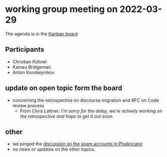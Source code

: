 # working group meeting on 2022-03-29

The agenda is in the [Kanban board](https://github.com/llvm/llvm-iwg/projects/1)

## Participants

* Christian Kühnel
* Kamau Bridgeman
* Anton Korobeynikov

## update on open topic form the board

* concerning the retrospective on discourse migration and RFC on Code review process
  * From Chris Lattner: _I’m sorry for the delay, we’re actively working on the retrospective and hope to get it out soon._

## other

* we pinged the [discussion on the spam accounts in Phabricator](https://discourse.llvm.org/t/spam-accounts-on-phabricator/60631/21)
* no news or updates on the other topics.
